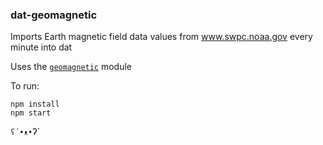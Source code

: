 ### dat-geomagnetic

Imports Earth magnetic field data values from www.swpc.noaa.gov every minute into dat

Uses the [`geomagnetic`](https://npmjs.org/package/geomagnetic) module

To run:

```
npm install
npm start
```

`ʕ´•ᴥ•`ʔ`
